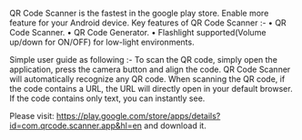 QR Code Scanner is the fastest in the google play store.
Enable more feature for your Android device.
Key features of QR Code Scanner :-
• QR Code Scanner.
• QR Code Generator.
• Flashlight supported(Volume up/down for ON/OFF) for low-light environments. 

Simple user guide as following :-
To scan the QR code, simply open the application, press the camera button and align the code. 
QR Code Scanner will automatically recognize any QR code. When scanning the QR code, if the code contains a URL, 
the URL will directly open in your default browser. If the code contains only text, you can instantly see.

Please visit: https://play.google.com/store/apps/details?id=com.qrcode.scanner.app&hl=en 
and download it.

